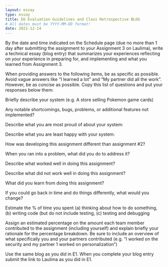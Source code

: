 ```yaml
---
layout: essay
type: essay
title: E6 Evaluation Guidelines and Class Retrospective BLOG
# All dates must be YYYY-MM-DD format!
date: 2021-12-14
---
```


By the date and time indicated on the Schedule page (due no more than 1 day after submitting the assignment to your Assignment 3 on Laulima), write a technical essay (blog entry) that summarizes your experiences reflecting on your experience in preparing for, and implementing and what you learned from Assignment 3.

When providing answers to the following items, be as specific as possible. Avoid vague answers like “I learned a lot” and “My partner did all the work”. However, be as concise as possible. Copy this list of questions and put your responses below them:

Briefly describe your system (e.g. A store selling Pokemon game cards)

Any notable shortcomings, bugs, problems, or additional features not implemented?

Describe what you are most proud of about your system:

Describe what you are least happy with your system:

How was developing this assignment different than assignment #2?

When you ran into a problem, what did you do to address it?

Describe what worked well in doing this assignment?

Describe what did not work well in doing this assignment?

What did you learn from doing this assignment?

If you could go back in time and do things differently, what would you change?

Estimate the % of time you spent (a) thinking about how to do something, (b) writing code (but do not include testing, (c) testing and debugging

Assign an estimated percentage on the amount each team member contributed to the assignment (including yourself) and explain briefly your rationale for the percentage breakdown. Be sure to include an overview of what specifically you and your partners contributed (e.g. “I worked on the security and my partner 1 worked on personalization”)

Use the same blog as you did in E1. When you complete your blog entry submit the link to Laulima as you did in E1.
